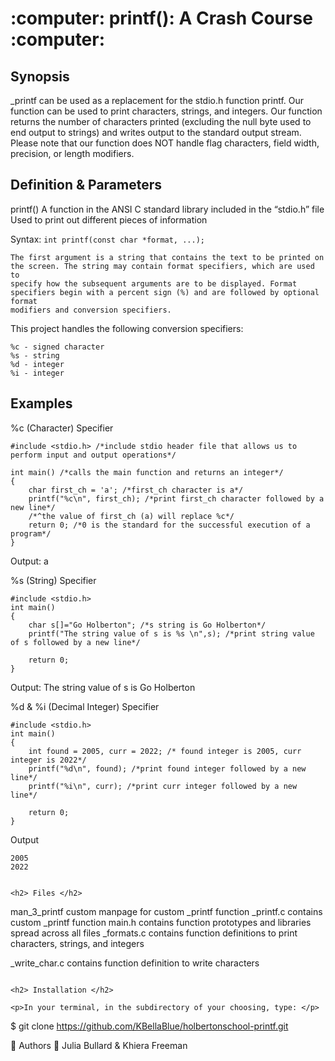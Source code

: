 <p align="center"> <h1> :computer: printf(): A Crash Course :computer: </h1> </p>


<h2> Synopsis </h2>
	_printf can be used as a replacement for the stdio.h function printf. Our function can be used to print characters, strings, and integers.
	Our function returns the number of characters printed (excluding the null byte used to end output to strings) and writes output to the standard
	output stream. Please note that our function does NOT handle flag characters, field width, precision, or length modifiers.

<h2> Definition & Parameters </h2>
printf()
	A function in the ANSI C standard library included in the “stdio.h” file
	Used to print out different pieces of information
	
Syntax:
```	int printf(const char *format, ...); ```

	The first argument is a string that contains the text to be printed on the screen. The string may contain format specifiers, which are used to
	specify how the subsequent arguments are to be displayed. Format specifiers begin with a percent sign (%) and are followed by optional format
	modifiers and conversion specifiers.

This project handles the following conversion specifiers:
```
%c - signed character
%s - string
%d - integer
%i - integer
```

<h2> Examples </h2>

%c (Character) Specifier
```
#include <stdio.h> /*include stdio header file that allows us to perform input and output operations*/

int main() /*calls the main function and returns an integer*/
{
	char first_ch = 'a'; /*first_ch character is a*/
	printf("%c\n", first_ch); /*print first_ch character followed by a new line*/
	/*^the value of first_ch (a) will replace %c*/
	return 0; /*0 is the standard for the successful execution of a program*/
}
```
Output:
a


%s (String) Specifier
```
#include <stdio.h>
int main()
{
	char s[]="Go Holberton"; /*s string is Go Holberton*/
	printf("The string value of s is %s \n",s); /*print string value of s followed by a new line*/
	
	return 0;
}
```
Output:
The string value of s is Go Holberton



%d & %i (Decimal Integer) Specifier 
```
#include <stdio.h> 
int main()
{
	int found = 2005, curr = 2022; /* found integer is 2005, curr integer is 2022*/
	printf("%d\n", found); /*print found integer followed by a new line*/
	printf("%i\n", curr); /*print curr integer followed by a new line*/
	
	return 0; 
}
```
Output
```
2005
2022


<h2> Files </h2>

```
man_3_printf
	custom manpage for custom _printf function
_printf.c
	contains custom _printf function
main.h
	contains function prototypes and libraries spread across all files
_formats.c
	contains function definitions to print characters, strings, and integers

_write_char.c
	contains function definition to write characters
```

<h2> Installation </h2>

<p>In your terminal, in the subdirectory of your choosing, type: </p>
```
$ git clone https://github.com/KBellaBlue/holbertonschool-printf.git


:dancer: Authors :dancer:
Julia Bullard & Khiera Freeman
